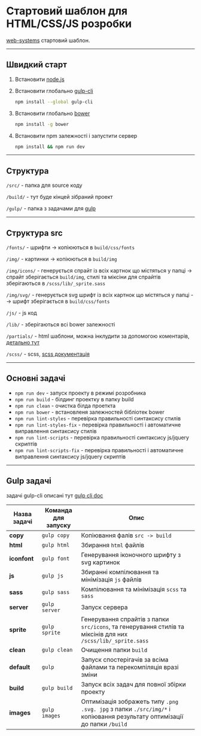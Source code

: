 # Стартовий шаблон для HTML/CSS/JS розробки
[web-systems](http://web-systems.solutions/) стартовий шаблон.
***

## Швидкий старт

1.  Встановити [node.js](https://nodejs.org)
2.  Встановити глобально [gulp-cli](https://gulpjs.com/docs/en/getting-started/quick-start)

	```sh
	npm install --global gulp-cli
	```

3.  Встановити глобально [bower](https://bower.io/)

	```sh
	npm install -g bower
	```

4. Встановити npm залежності і запустити сервер

   ```sh
   npm install && npm run dev
   ```
***

## Структура
`/src/` - папка для source коду

`/build/` -  тут буде кінцей зібраний проект

`/gulp/` - папка з задачами для [gulp](http://gulpjs.com/)
***

## Структура src
`/fonts/` - шрифти -> копіюються в `build/css/fonts`

`/img/` -  картинки -> копіюються в `build/img`

`/img/icons/` - генерується спрайт із всіх картнок що містяться у папці -> спрайт зберігається `build/img`, стилі та міксіни для спрайтів зберігаються в `/scss/lib/_sprite.sass`

`/img/svg/` -  генерується svg шрифт із всіх картнок що містяться у папці --> шрифт зберігається в `build/css/fonts`

`/js/` - js код

`/lib/` - зберігаються всі bower залежності

`/partials/` - html шаблони, можна інклудити за допомогою коментарів, [детально тут](https://www.npmjs.com/package/gulp-file-include)

`/scss/` - scss, [scss документація](http://sass-lang.com/)
***

## Основні задачі

- `npm run dev` - запуск проекту в режимі розробника
- `npm run build` - білдинг проектку в папку build
- `npm run clean` - очистка білда проеткта
- `npm run bower` - встановленя залежностей бібліотек bower
- `npm run lint-styles` - перевірка правильності синтаксису стилів
- `npm run lint-styles-fix` - перевірка правильності і автоматичне виправлення синтаксису стилів
- `npm run lint-scripts` - перевірка правильності синтаксису js/jquery скриптів
- `npm run lint-scripts-fix` - перевірка правильності і автоматичне виправлення синтаксису js/jquery скриптів

***

## Gulp задачі

задачі gulp-cli описані тут [gulp cli doc](https://github.com/gulpjs/gulp/blob/master/docs/CLI.md)

Назва задачі  | Команда для запуску  | Опис
------------- | -------------------- | -----
**copy**      | `gulp copy`          | Копіювання фалів `src -> build`
**html**      | `gulp html`          | Збирання `html` файлів
**iconfont**  | `gulp font`          | Генерування іконочного шрифту з svg картинок
**js**        | `gulp js`            | Збиранні компілювання та мінімізація `js` файлів
**sass**      | `gulp sass`          | Компілювання та мінімізація `scss` та `sass`
**server**    | `gulp server`        | Запуск сервера
**sprite**    | `gulp sprite`        | Генерування спрайтів з папки `src/icons`, та генерування стилів та міксінів для них `/scss/lib/_sprite.sass`
**clean**     | `gulp clean`         | Очищення папки `build`
**default**   | `gulp`               | Запуск спостерігачів за всіма файлами та перекомпіляція вразі зміни
**build**     | `gulp build`         | Запуск всіх задач для повної збірки проекту
**images**    | `gulp images`        | Оптимізація зображеть типу `.png .svg. jpg` з папки `./src/img/*` і копіювання результату оптимізації до папки `/build`
